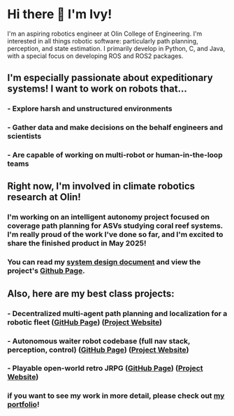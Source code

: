 # Hi there 👋 I'm Ivy!

I'm an aspiring robotics engineer at Olin College of Engineering. I'm interested in all things robotic software: particularly path planning, perception, and state estimation. I primarily develop in Python, C, and Java, with a special focus on developing ROS and ROS2 packages.

## I'm especially passionate about expeditionary systems! I want to work on robots that...

### - Explore harsh and unstructured environments
### - Gather data and make decisions on the behalf engineers and scientists
### - Are capable of working on multi-robot or human-in-the-loop teams


## Right now, I'm involved in climate robotics research at Olin!

### I'm working on an intelligent autonomy project focused on coverage path planning for ASVs studying coral reef systems. I'm really proud of the work I've done so far, and I'm excited to share the finished product in May 2025!
### You can read my [system design document](https://docs.google.com/document/d/1EQueDtxi3Mqqq7yS0Ds5HbZkS5oiRqB0dqToZ39L-A4/edit?tab=t.0#heading=h.9im9ss3zt7ig) and view the project's [Github Page](https://github.com/itannermahncke/fleet_robotics).

## Also, here are my best class projects:

### - Decentralized multi-agent path planning and localization for a robotic fleet ([GitHub Page](https://github.com/itannermahncke/fleet_robotics)) ([Project Website](https://itannermahncke.github.io/fleet_robotics/))
### - Autonomous waiter robot codebase (full nav stack, perception, control) ([GitHub Page](https://github.com/itannermahncke/pie_waiterbot)) ([Project Website](https://olincollege.github.io/pie-2024-03/waiterbot/))
### - Playable open-world retro JRPG ([GitHub Page](https://github.com/olincollege/top-down-dungeon-crawler)) ([Project Website](https://olincollege.github.io/top-down-dungeon-crawler/))

### if you want to see my work in more detail, please check out [my portfolio](https://imahncke.myportfolio.com/)!
